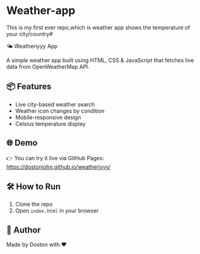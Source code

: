 # Weather-app
This is my first ever repo,which is weather app shows the temperature of your city/country# 

🌤 Weatheriyyy App

A simple weather app built using HTML, CSS & JavaScript that fetches live data from OpenWeatherMap API.

## 📦 Features

- Live city-based weather search
- Weather icon changes by condition
- Mobile-responsive design
- Celsius temperature display

## 🌐 Demo

👉 You can try it live via GitHub Pages:  
https://dostonjohn.github.io/weatheriyyy/

## 🛠 How to Run

1. Clone the repo  
2. Open `index.html` in your browser

## 🧠 Author

Made by Doston with ❤️
